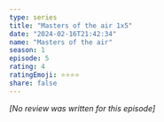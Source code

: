 ```yaml
---
type: series
title: "Masters of the air 1x5"
date: "2024-02-16T21:42:34"
name: "Masters of the air"
season: 1
episode: 5
rating: 4
ratingEmoji: ⭐️⭐️⭐️⭐️
share: false
---
```


*[No review was written for this episode]*
